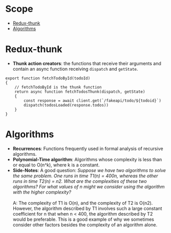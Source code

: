 # Scope
- [Redux-thunk](#redux-thunk)
- [Algorithms](#algorithms)

# Redux-thunk

- **Thunk action creators**: the functions that receive their arguments and contain an async function receiving ```dispatch``` and ```getState```.
```
export function fetchTodoById(todoId)
{
    // fetchTodoById is the thunk function
    return async function fetchTodosThunk(dispatch, getState)
    {
        const response = await client.get(`/fakeapi/todo/${todoid}`)
        dispatch(todosLoaded(response.todos))
    }
}
```

# Algorithms

- **Recurrences**: Functions frequently used in formal analysis of recursive algorithms.
- **Polynomial-Time algorithm**: Algorithms whose complexity is less than or equal to O(n^k), where k is a constant.
- **Side-Notes**: A good question: _Suppose we have two algorithms to solve the same problem. One runs in time T1(n) = 400n, whereas the other runs in time T2(n) = n2. What are the complexities of these two algorithms? For what values of n might we consider using the algorithm with the higher complexity?_ \
\
A: The complexity of T1 is O(n), and the complexity of T2 is O(n2). However, the algorithm described by T1 involves such a large constant coefficient for n that when n < 400, the algorithm described by T2 would be preferable. This is a good example of why we sometimes consider other factors besides the complexity of an algorithm alone.

